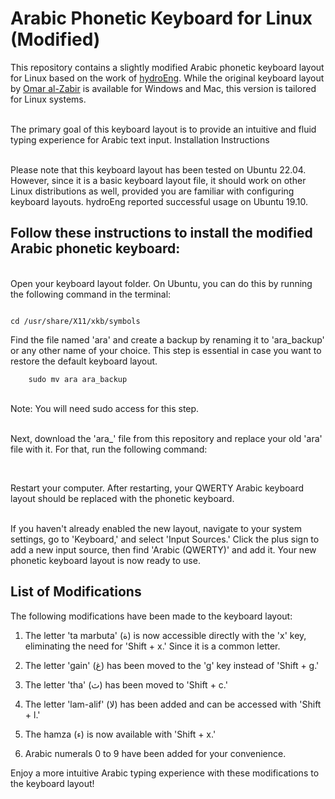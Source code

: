 # Arabic Phonetic Keyboard for Linux (Modified)

This repository contains a slightly modified Arabic phonetic keyboard layout for Linux based on the work of [hydroEng](https://github.com/hydroEng/Arabic-Phonetic-Keyboard-Linux). While the original keyboard layout by [Omar al-Zabir](https://arabic.omaralzabir.com/home) is available for Windows and Mac, this version is tailored for Linux systems.

<br />The primary goal of this keyboard layout is to provide an intuitive and fluid typing experience for Arabic text input.
Installation Instructions

<br />Please note that this keyboard layout has been tested on Ubuntu 22.04. However, since it is a basic keyboard layout file, it should work on other Linux distributions as well, provided you are familiar with configuring keyboard layouts. hydroEng reported successful usage on Ubuntu 19.10.

## Follow these instructions to install the modified Arabic phonetic keyboard:

 <br />   Open your keyboard layout folder. On Ubuntu, you can do this by running the following command in the terminal:
```

cd /usr/share/X11/xkb/symbols
```
Find the file named 'ara' and create a backup by renaming it to 'ara_backup' or any other name of your choice. This step is essential in case you want to restore the default keyboard layout.

```
    sudo mv ara ara_backup
```

 <br />   Note: You will need sudo access for this step.

 <br />   Next, download the 'ara_' file from this repository and replace your old 'ara' file with it. For that, run the following command:
 ``` sudo cp path-to-your-download-directory/ara_ ./ # assuming you were in /usr/share/X11/xkb/symbols directory
```

 <br />   Restart your computer. After restarting, your QWERTY Arabic keyboard layout should be replaced with the phonetic keyboard.

 <br />   If you haven't already enabled the new layout, navigate to your system settings, go to 'Keyboard,' and select 'Input Sources.' Click the plus sign to add a new input source, then find 'Arabic (QWERTY)' and add it. Your new phonetic keyboard layout is now ready to use.

## List of Modifications

The following modifications have been made to the keyboard layout:

  1.  The letter 'ta marbuta' (ة) is now accessible directly with the 'x' key, eliminating the need for 'Shift + x.' Since it is a common letter.

  2.  The letter 'gain' (غ) has been moved to the 'g' key instead of 'Shift + g.'

  3.  The letter 'tha' (ث) has been moved to 'Shift + c.'

  4.  The letter 'lam-alif' (ﻻ) has been added and can be accessed with 'Shift + l.'

  5.  The hamza (ء) is now available with 'Shift + x.'

  6.  Arabic numerals 0 to 9 have been added for your convenience.

Enjoy a more intuitive Arabic typing experience with these modifications to the keyboard layout!
